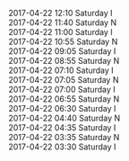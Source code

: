 2017-04-22 12:10 Saturday  I  
2017-04-22 11:40 Saturday  N  
2017-04-22 11:00 Saturday  I  
2017-04-22 10:55 Saturday  N  
2017-04-22 09:05 Saturday  I  
2017-04-22 08:55 Saturday  N  
2017-04-22 07:10 Saturday  I  
2017-04-22 07:05 Saturday  N  
2017-04-22 07:00 Saturday  I  
2017-04-22 06:55 Saturday  N  
2017-04-22 06:30 Saturday  I  
2017-04-22 04:40 Saturday  N  
2017-04-22 04:35 Saturday  I  
2017-04-22 03:35 Saturday  N  
2017-04-22 03:30 Saturday  I  
